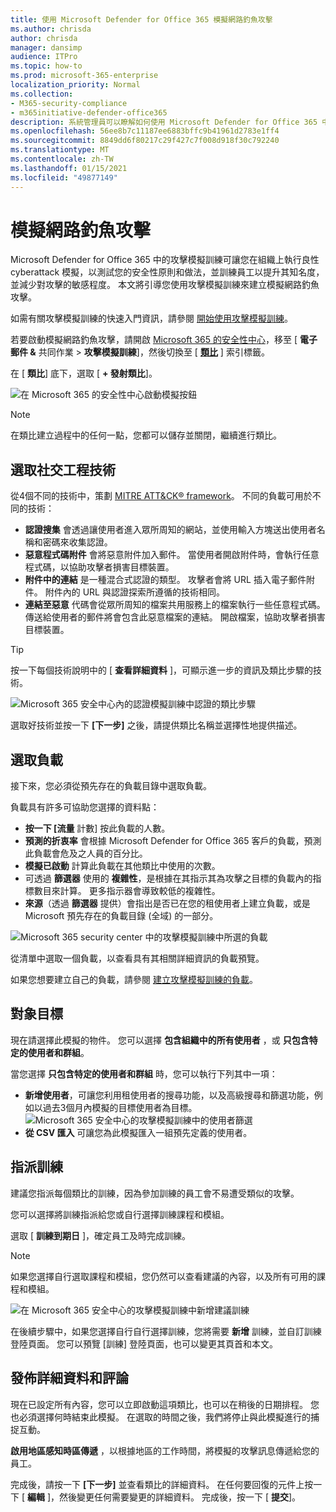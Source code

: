 ```yaml
---
title: 使用 Microsoft Defender for Office 365 模擬網路釣魚攻擊
ms.author: chrisda
author: chrisda
manager: dansimp
audience: ITPro
ms.topic: how-to
ms.prod: microsoft-365-enterprise
localization_priority: Normal
ms.collection:
- M365-security-compliance
- m365initiative-defender-office365
description: 系統管理員可以瞭解如何使用 Microsoft Defender for Office 365 中的攻擊模擬訓練訓練，以模擬網路釣魚攻擊及訓練使用者。
ms.openlocfilehash: 56ee8b7c11187ee6883bffc9b41961d2783e1ff4
ms.sourcegitcommit: 8849dd6f80217c29f427c7f008d918f30c792240
ms.translationtype: MT
ms.contentlocale: zh-TW
ms.lasthandoff: 01/15/2021
ms.locfileid: "49877149"
---
```

# <a name="simulate-a-phishing-attack"></a>模擬網路釣魚攻擊

Microsoft Defender for Office 365 中的攻擊模擬訓練可讓您在組織上執行良性 cyberattack 模擬，以測試您的安全性原則和做法，並訓練員工以提升其知名度，並減少對攻擊的敏感程度。 本文將引導您使用攻擊模擬訓練來建立模擬網路釣魚攻擊。

如需有關攻擊模擬訓練的快速入門資訊，請參閱 [開始使用攻擊模擬訓練](attack-simulation-training-get-started.md)。

若要啟動模擬網路釣魚攻擊，請開啟 [Microsoft 365 的安全性中心](https://security.microsoft.com/)，移至 [ **電子郵件 &** 共同作業 \> **攻擊模擬訓練**]，然後切換至 [ [**類比**](https://security.microsoft.com/attacksimulator?viewid=simulations) ] 索引標籤。

在 [ **類比**] 底下，選取 [ **+ 發射類比**]。

![在 Microsoft 365 的安全性中心啟動模擬按鈕](../../media/attack-sim-preview-launch.png)

> [!NOTE]
> 在類比建立過程中的任何一點，您都可以儲存並關閉，繼續進行類比。

## <a name="selecting-a-social-engineering-technique"></a>選取社交工程技術

從4個不同的技術中，策劃 [MITRE ATT&CK® framework](https://attack.mitre.org/techniques/enterprise/)。 不同的負載可用於不同的技術：

- **認證搜集** 會透過讓使用者進入眾所周知的網站，並使用輸入方塊送出使用者名稱和密碼來收集認證。
- **惡意程式碼附件** 會將惡意附件加入郵件。 當使用者開啟附件時，會執行任意程式碼，以協助攻擊者損害目標裝置。
- **附件中的連結** 是一種混合式認證的類型。 攻擊者會將 URL 插入電子郵件附件。 附件內的 URL 與認證探索所遵循的技術相同。
- **連結至惡意** 代碼會從眾所周知的檔案共用服務上的檔案執行一些任意程式碼。 傳送給使用者的郵件將會包含此惡意檔案的連結。 開啟檔案，協助攻擊者損害目標裝置。

> [!TIP]
> 按一下每個技術說明中的 [ **查看詳細資料** ]，可顯示進一步的資訊及類比步驟的技術。
>
> ![Microsoft 365 安全中心內的認證模擬訓練中認證的類比步驟](../../media/attack-sim-preview-sim-steps.png)

選取好技術並按一下 **[下一步]** 之後，請提供類比名稱並選擇性地提供描述。

## <a name="selecting-a-payload"></a>選取負載

接下來，您必須從預先存在的負載目錄中選取負載。

負載具有許多可協助您選擇的資料點：

- **按一下 [流量** 計數] 按此負載的人數。
- **預測的折衷率** 會根據 Microsoft Defender for Office 365 客戶的負載，預測此負載會危及之人員的百分比。
- **模擬已啟動** 計算此負載在其他類比中使用的次數。
- 可透過 **篩選器** 使用的 **複雜性**，是根據在其指示其為攻擊之目標的負載內的指標數目來計算。 更多指示器會導致較低的複雜性。
- **來源**（透過 **篩選器** 提供）會指出是否已在您的租使用者上建立負載，或是 Microsoft 預先存在的負載目錄 (全域) 的一部分。

![Microsoft 365 security center 中的攻擊模擬訓練中所選的負載](../../media/attack-sim-preview-select-payload.png)

從清單中選取一個負載，以查看具有其相關詳細資訊的負載預覽。

如果您想要建立自己的負載，請參閱 [建立攻擊模擬訓練的負載](attack-simulation-training-payloads.md)。

## <a name="audience-targeting"></a>對象目標

現在請選擇此模擬的物件。 您可以選擇 **包含組織中的所有使用者** ，或 **只包含特定的使用者和群組**。

當您選擇 **只包含特定的使用者和群組** 時，您可以執行下列其中一項：

- **新增使用者**，可讓您利用租使用者的搜尋功能，以及高級搜尋和篩選功能，例如以過去3個月內模擬的目標使用者為目標。
  ![Microsoft 365 安全中心的攻擊模擬訓練中的使用者篩選](../../media/attack-sim-preview-user-targeting.png)
- **從 CSV 匯入** 可讓您為此模擬匯入一組預先定義的使用者。

## <a name="assigning-training"></a>指派訓練

建議您指派每個類比的訓練，因為參加訓練的員工會不易遭受類似的攻擊。

您可以選擇將訓練指派給您或自行選擇訓練課程和模組。

選取 [ **訓練到期日** ]，確定員工及時完成訓練。

> [!NOTE]
> 如果您選擇自行選取課程和模組，您仍然可以查看建議的內容，以及所有可用的課程和模組。
>
> ![在 Microsoft 365 安全中心的攻擊模擬訓練中新增建議訓練](../../media/attack-sim-preview-add-training.png)

在後續步驟中，如果您選擇自行自行選擇訓練，您將需要 **新增** 訓練，並自訂訓練登陸頁面。 您可以預覽 [訓練] 登陸頁面，也可以變更其頁首和本文。

## <a name="launch-details-and-review"></a>發佈詳細資料和評論

現在已設定所有內容，您可以立即啟動這項類比，也可以在稍後的日期排程。 您也必須選擇何時結束此模擬。 在選取的時間之後，我們將停止與此模擬進行的捕捉互動。

**啟用地區感知時區傳遞** ，以根據地區的工作時間，將模擬的攻擊訊息傳遞給您的員工。

完成後，請按一下 **[下一步]** 並查看類比的詳細資料。 在任何要回復的元件上按一下 [ **編輯** ]，然後變更任何需要變更的詳細資料。 完成後，按一下 [ **提交**]。

